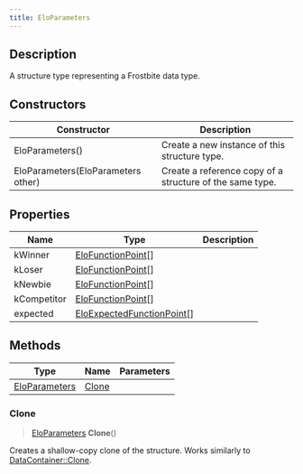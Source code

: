 ```yaml
---
title: EloParameters
---
```

## Description

A structure type representing a Frostbite data type.

## Constructors

| Constructor                        | Description                                              |
| ---------------------------------- | -------------------------------------------------------- |
| EloParameters()                    | Create a new instance of this structure type.            |
| EloParameters(EloParameters other) | Create a reference copy of a structure of the same type. |

## Properties

| Name        | Type                                                     | Description |
| ----------- | -------------------------------------------------------- | ----------- |
| kWinner     | [EloFunctionPoint](/vext/ref/fb/elofunctionpoint/)\[\]                 |             |
| kLoser      | [EloFunctionPoint](/vext/ref/fb/elofunctionpoint/)\[\]                 |             |
| kNewbie     | [EloFunctionPoint](/vext/ref/fb/elofunctionpoint/)\[\]                 |             |
| kCompetitor | [EloFunctionPoint](/vext/ref/fb/elofunctionpoint/)\[\]                 |             |
| expected    | [EloExpectedFunctionPoint](/vext/ref/fb/eloexpectedfunctionpoint/)\[\] |             |

## Methods

| Type                           | Name            | Parameters |
| ------------------------------ | --------------- | ---------- |
| [EloParameters](/vext/ref/fb/eloparameters/) | [Clone](#clone) |            |

### Clone

> [EloParameters](/vext/ref/fb/eloparameters/) **Clone**()

Creates a shallow-copy clone of the structure. Works similarly to [DataContainer::Clone](/vext/ref/shared/class/datacontainer#clone).
